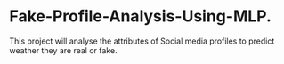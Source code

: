 # Fake-Profile-Analysis-Using-MLP.
This project will analyse the attributes of Social media profiles to predict weather they are real or fake.

